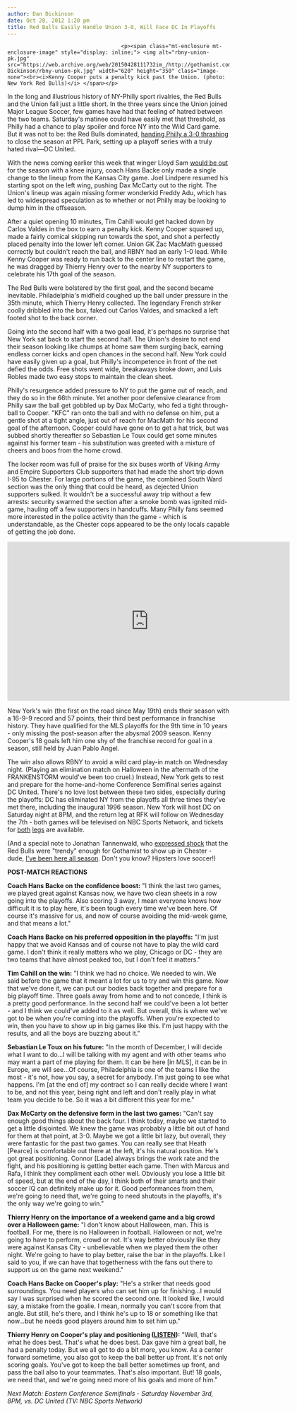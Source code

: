 ```yaml
---
author: Dan Dickinson
date: Oct 28, 2012 1:20 pm
title: Red Bulls Easily Handle Union 3-0, Will Face DC In Playoffs
---
```


	
										<p><span class="mt-enclosure mt-enclosure-image" style="display: inline;"> <img alt="rbny-union-pk.jpg" src="https://web.archive.org/web/20150428111732im_/http://gothamist.com/attachments/Dan Dickinson/rbny-union-pk.jpg" width="620" height="350" class="image-none"><br><i>Kenny Cooper puts a penalty kick past the Union. (photo: New York Red Bulls)</i> </span></p>

<p>In the long and illustrious history of NY-Philly sport rivalries, the Red Bulls and the Union fall just a little short. In the three years since the Union joined Major League Soccer, few games have had that feeling of hatred between the two teams.  Saturday&apos;s matinee could have easily met that threshold, as Philly had a chance to play spoiler and force NY into the Wild Card game. But it was not to be: the Red Bulls dominated, <a href="https://web.archive.org/web/20150428111732/http://www.newyorkredbulls.com/news/2012/10/red-bulls-down-union-3-0-end-regular-season-three-big-points">handing Philly a 3-0 thrashing</a> to close the season at PPL Park, setting up a playoff series with a truly hated rival&#x2014;DC United.</p>

<p>With the news coming earlier this week that winger Lloyd Sam <a href="https://web.archive.org/web/20150428111732/http://www.newyorkredbulls.com/news/2012/10/lloyd-sam-suffers-season-ending-knee-injury">would be out</a> for the season with a knee injury, coach Hans Backe only made a single change to the lineup from the Kansas City game.  Joel Lindpere resumed his starting spot on the left wing, pushing Dax McCarty out to the right.  The Union&apos;s lineup was again missing former wonderkid Freddy Adu, which has led to widespread speculation as to whether or not Philly may be looking to dump him in the offseason.</p>

<p>After a quiet opening 10 minutes, Tim Cahill would get hacked down by Carlos Valdes in the box to earn a penalty kick.  Kenny Cooper squared up, made a fairly comical skipping run towards the spot, and shot a perfectly placed penalty into the lower left corner.  Union GK Zac MacMath guessed correctly but couldn&apos;t reach the ball, and RBNY had an early 1-0 lead.  While Kenny Cooper was ready to run back to the center line to restart the game, he was dragged by Thierry Henry over to the nearby NY supporters to celebrate his 17th goal of the season.</p>

<p>The Red Bulls were bolstered by the first goal, and the second became inevitable.  Philadelphia&apos;s midfield coughed up the ball under pressure in the 35th minute, which Thierry Henry collected.  The legendary French striker coolly dribbled into the box, faked out Carlos Valdes, and smacked a left footed shot to the back corner.  </p>

<p>Going into the second half with a two goal lead, it&apos;s perhaps no surprise that New York sat back to start the second half.  The Union&apos;s desire to not end their season looking like chumps at home saw them surging back, earning endless corner kicks and open chances in the second half.  New York could have easily given up a goal, but Philly&apos;s incompetence in front of the net defied the odds.  Free shots went wide, breakaways broke down, and Luis Robles made two easy stops to maintain the clean sheet.</p>

<p>Philly&apos;s resurgence added pressure to NY to put the game out of reach, and they do so in the 66th minute.  Yet another poor defensive clearance from Philly saw the ball get gobbled up by Dax McCarty, who fed a tight through-ball to Cooper.  &quot;KFC&quot; ran onto the ball and with no defense on him, put a gentle shot at a tight angle, just out of reach for MacMath for his second goal of the afternoon.  Cooper could have gone on to get a hat trick, but was subbed shortly thereafter so Sebastian Le Toux could get some minutes against his former team - his substitution was greeted with a mixture of cheers and boos from the home crowd.</p>

<p>The locker room was full of praise for the six buses worth of Viking Army and Empire Supporters Club supporters that had made the short trip down I-95 to Chester.  For large portions of the game, the combined South Ward section was the only thing that could be heard, as dejected Union supporters sulked.  It wouldn&apos;t be a successful away trip without a few arrests: security swarmed the section after a smoke bomb was ignited mid-game, hauling off a few supporters in handcuffs.  Many Philly fans seemed more interested in the police activity than the game - which is understandable, as the Chester cops appeared to be the only locals capable of getting the job done.</p>

<p><iframe width="640" height="360" src="https://web.archive.org/web/20150428111732if_/http://www.youtube.com/embed/1b8kM6ydwMk?rel=0" frameborder="0" allowfullscreen></iframe></p>

<p>New York&apos;s win (the first on the road since May 19th) ends their season with a 16-9-9 record and 57 points, their third best performance in franchise history.  They have qualified for the MLS playoffs for the 9th time in 10 years - only missing the post-season after the abysmal 2009 season.  Kenny Cooper&apos;s 18 goals left him one shy of the franchise record for goal in a season, still held by Juan Pablo Angel.</p>

<p>The win also allows RBNY to avoid a wild card play-in match on Wednesday night.  (Playing an elimination match on Halloween in the aftermath of the FRANKENSTORM would&apos;ve been too cruel.)  Instead, New York gets to rest and prepare for the home-and-home Conference Semifinal series against DC United.  There&apos;s no love lost between these two sides, especially during the playoffs: DC has eliminated NY from the playoffs all three times they&apos;ve met there, including the inaugural 1996 season.  New York will host DC on Saturday night at 8PM, and the return leg at RFK will follow on Wednesday the 7th - both games will be televised on NBC Sports Network, and tickets for <a href="https://web.archive.org/web/20150428111732/https://tickets.newyorkredbulls.com/Online/default.asp">both</a> <a href="https://web.archive.org/web/20150428111732/http://www.dcunited.com/tickets">legs</a> are available.</p>

<p>(And a special note to Jonathan Tannenwald, who <a href="https://web.archive.org/web/20150428111732/http://twitter.com/thegoalkeeper/status/262232408299036672">expressed shock</a> that the Red Bulls were &quot;trendy&quot; enough for Gothamist to show up in Chester - dude, <a href="https://web.archive.org/web/20150428111732/http://gothamist.com/tags/redbulIs">I&apos;ve been here all season</a>.  Don&apos;t you know?  Hipsters love soccer!)</p>

<p><strong>POST-MATCH REACTIONS</strong></p>

<p><strong>Coach Hans Backe on the confidence boost:</strong> &quot;I think the last two games, we played great against Kansas now, we have two clean sheets in a row going into the playoffs.  Also scoring 3 away, I mean everyone knows how difficult it is to play here, it&apos;s been tough every time we&apos;ve been here.  Of course it&apos;s massive for us, and now of course avoiding the mid-week game, and that means a lot.&quot;</p>

<p><strong>Coach Hans Backe on his preferred opposition in the playoffs:</strong> &quot;I&apos;m just happy that we avoid Kansas and of course not have to play the wild card game.  I don&apos;t think it really matters who we play, Chicago or DC - they are two teams that have almost peaked too, but I don&apos;t feel it matters.&quot;</p>

<p><strong>Tim Cahill on the win:</strong> &quot;I think we had no choice.  We needed to win.  We said before the game that it meant a lot for us to try and win this game. Now that we&apos;ve done it, we can put our bodies back together and prepare for a big playoff time.  Three goals away from home and to not concede, I think is a pretty good performance.  In the second half we could&apos;ve been a lot better - and I think we could&apos;ve added to it as well.  But overall, this is where we&apos;ve got to be when you&apos;re coming into the playoffs.  When you&apos;re expected to win, then you have to show up in big games like this. I&apos;m just happy with the results, and all the boys are buzzing about it.&quot;</p>

<p><strong>Sebastian Le Toux on his future:</strong> &quot;In the month of December, I will decide what I want to do...I will be talking with my agent and with other teams who may want a part of me playing for them.  It can be here [in MLS], it can be in Europe, we will see...Of course, Philadelphia is one of the teams I like the most - it&apos;s not, how you say, a secret for anybody.  I&apos;m just going to see what happens.  I&apos;m [at the end of] my contract so I can really decide where I want to be, and not this year, being right and left and don&apos;t really play in what team you decide to be. So it was a bit different this year for me.&quot;</p>

<p><strong>Dax McCarty on the defensive form in the last two games:</strong> &quot;Can&apos;t say enough good things about the back four.  I think today, maybe we started to get a little disjointed.  We knew the game was probably a little bit out of hand for them at that point, at 3-0.  Maybe we got a little bit lazy, but overall, they were fantastic for the past two games.  You can really see that Heath [Pearce] is comfortable out there at the left, it&apos;s his natural position.  He&apos;s got great positioning.  Connor [Lade] always brings the work rate and the fight, and his positioning is getting better each game.  Then with Marcus and Rafa, I think they compliment each other well.  Obviously you lose a little bit of speed, but at the end of the day, I think both of their smarts and their soccer IQ can definitely make up for it.  Good performances from them, we&apos;re going to need that, we&apos;re going to need shutouts in the playoffs, it&apos;s the only way we&apos;re going to win.&quot;</p>

<p><strong>Thierry Henry on the importance of a weekend game and a big crowd over a Halloween game:</strong> &quot;I don&apos;t know about Halloween, man. This is football.  For me, there is no Halloween in football.  Halloween or not, we&apos;re going to have to perform, crowd or not.  It&apos;s way better obviously like they were against Kansas City - unbelievable when we played them the other night. We&apos;re going to have to play better, raise the bar in the playoffs.  Like I said to you, if we can have that togetherness with the fans out there to support us on the game next weekend.&quot;</p>

<p><strong>Coach Hans Backe on Cooper&apos;s play:</strong> &quot;He&apos;s a striker that needs good surroundings.  You need players who can set him up for finishing...I would say I was surprised when he scored the second one.  It looked like, I would say, a mistake from the goalie.  I mean, normally you can&apos;t score from that angle.  But still, he&apos;s there, and I think he&apos;s up to 18 or something like that now...but he needs good players around him to set him up.&quot;</p>

<p><strong>Thierry Henry on Cooper&apos;s play and positioning (<a href="https://web.archive.org/web/20150428111732/http://soundcloud.com/remydwd/thierry-henry-on-kenny-cooper">LISTEN</a>):</strong> &quot;Well, that&apos;s what he does best.  That&apos;s what he does best.  Dax gave him a great ball, he had a penalty today.  But we all got to do a bit more, you know.  As a center forward sometime, you also got to keep the ball better up front. It&apos;s not only scoring goals.  You&apos;ve got to keep the ball better sometimes up front, and pass the ball also to your teammates.  That&apos;s also important.  But! 18 goals, we need that, and we&apos;re going need more of his goals and more of him.&quot;</p>

<p><em>Next Match: Eastern Conference Semifinals - Saturday November 3rd, 8PM, vs. DC United (TV: NBC Sports Network)</em></p>					
										
									
				